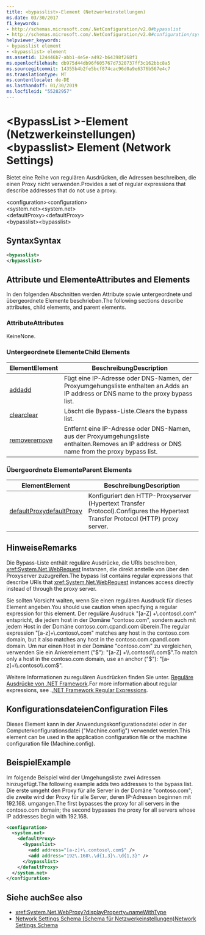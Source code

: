 ```yaml
---
title: <bypasslist>-Element (Netzwerkeinstellungen)
ms.date: 03/30/2017
f1_keywords:
- http://schemas.microsoft.com/.NetConfiguration/v2.0#bypasslist
- http://schemas.microsoft.com/.NetConfiguration/v2.0#configuration/system.net/defaultProxy/bypasslist
helpviewer_keywords:
- bypasslist element
- <bypasslist> element
ms.assetid: 124446b7-abb1-4e5e-a492-b64398f268f1
ms.openlocfilehash: db975d44db96f605767d7320737ff3c162bbc8a5
ms.sourcegitcommit: 14355b4b2fe5bcf874cac96d0a9e6376b567e4c7
ms.translationtype: MT
ms.contentlocale: de-DE
ms.lasthandoff: 01/30/2019
ms.locfileid: "55282957"
---
```

# <a name="bypasslist-element-network-settings"></a><span data-ttu-id="c5b6c-102">\<BypassList >-Element (Netzwerkeinstellungen)</span><span class="sxs-lookup"><span data-stu-id="c5b6c-102">\<bypasslist> Element (Network Settings)</span></span>
<span data-ttu-id="c5b6c-103">Bietet eine Reihe von regulären Ausdrücken, die Adressen beschreiben, die einen Proxy nicht verwenden.</span><span class="sxs-lookup"><span data-stu-id="c5b6c-103">Provides a set of regular expressions that describe addresses that do not use a proxy.</span></span>  
  
 <span data-ttu-id="c5b6c-104">\<configuration></span><span class="sxs-lookup"><span data-stu-id="c5b6c-104">\<configuration></span></span>  
<span data-ttu-id="c5b6c-105">\<system.net></span><span class="sxs-lookup"><span data-stu-id="c5b6c-105">\<system.net></span></span>  
<span data-ttu-id="c5b6c-106">\<defaultProxy></span><span class="sxs-lookup"><span data-stu-id="c5b6c-106">\<defaultProxy></span></span>  
<span data-ttu-id="c5b6c-107">\<bypasslist></span><span class="sxs-lookup"><span data-stu-id="c5b6c-107">\<bypasslist></span></span>  
  
## <a name="syntax"></a><span data-ttu-id="c5b6c-108">Syntax</span><span class="sxs-lookup"><span data-stu-id="c5b6c-108">Syntax</span></span>  
  
```xml  
<bypasslist>   
</bypasslist>  
```  
  
## <a name="attributes-and-elements"></a><span data-ttu-id="c5b6c-109">Attribute und Elemente</span><span class="sxs-lookup"><span data-stu-id="c5b6c-109">Attributes and Elements</span></span>  
 <span data-ttu-id="c5b6c-110">In den folgenden Abschnitten werden Attribute sowie untergeordnete und übergeordnete Elemente beschrieben.</span><span class="sxs-lookup"><span data-stu-id="c5b6c-110">The following sections describe attributes, child elements, and parent elements.</span></span>  
  
### <a name="attributes"></a><span data-ttu-id="c5b6c-111">Attribute</span><span class="sxs-lookup"><span data-stu-id="c5b6c-111">Attributes</span></span>  
 <span data-ttu-id="c5b6c-112">Keine</span><span class="sxs-lookup"><span data-stu-id="c5b6c-112">None.</span></span>  
  
### <a name="child-elements"></a><span data-ttu-id="c5b6c-113">Untergeordnete Elemente</span><span class="sxs-lookup"><span data-stu-id="c5b6c-113">Child Elements</span></span>  
  
|<span data-ttu-id="c5b6c-114">**Element**</span><span class="sxs-lookup"><span data-stu-id="c5b6c-114">**Element**</span></span>|<span data-ttu-id="c5b6c-115">**Beschreibung**</span><span class="sxs-lookup"><span data-stu-id="c5b6c-115">**Description**</span></span>|  
|-----------------|---------------------|  
|[<span data-ttu-id="c5b6c-116">add</span><span class="sxs-lookup"><span data-stu-id="c5b6c-116">add</span></span>](../../../../../docs/framework/configure-apps/file-schema/network/add-element-for-bypasslist-network-settings.md)|<span data-ttu-id="c5b6c-117">Fügt eine IP-Adresse oder DNS-Namen, der Proxyumgehungsliste enthalten an.</span><span class="sxs-lookup"><span data-stu-id="c5b6c-117">Adds an IP address or DNS name to the proxy bypass list.</span></span>|  
|[<span data-ttu-id="c5b6c-118">clear</span><span class="sxs-lookup"><span data-stu-id="c5b6c-118">clear</span></span>](../../../../../docs/framework/configure-apps/file-schema/network/clear-element-for-bypasslist-network-settings.md)|<span data-ttu-id="c5b6c-119">Löscht die Bypass-Liste.</span><span class="sxs-lookup"><span data-stu-id="c5b6c-119">Clears the bypass list.</span></span>|  
|[<span data-ttu-id="c5b6c-120">remove</span><span class="sxs-lookup"><span data-stu-id="c5b6c-120">remove</span></span>](../../../../../docs/framework/configure-apps/file-schema/network/remove-element-for-bypasslist-network-settings.md)|<span data-ttu-id="c5b6c-121">Entfernt eine IP-Adresse oder DNS-Namen, aus der Proxyumgehungsliste enthalten.</span><span class="sxs-lookup"><span data-stu-id="c5b6c-121">Removes an IP address or DNS name from the proxy bypass list.</span></span>|  
  
### <a name="parent-elements"></a><span data-ttu-id="c5b6c-122">Übergeordnete Elemente</span><span class="sxs-lookup"><span data-stu-id="c5b6c-122">Parent Elements</span></span>  
  
|<span data-ttu-id="c5b6c-123">**Element**</span><span class="sxs-lookup"><span data-stu-id="c5b6c-123">**Element**</span></span>|<span data-ttu-id="c5b6c-124">**Beschreibung**</span><span class="sxs-lookup"><span data-stu-id="c5b6c-124">**Description**</span></span>|  
|-----------------|---------------------|  
|[<span data-ttu-id="c5b6c-125">defaultProxy</span><span class="sxs-lookup"><span data-stu-id="c5b6c-125">defaultProxy</span></span>](../../../../../docs/framework/configure-apps/file-schema/network/defaultproxy-element-network-settings.md)|<span data-ttu-id="c5b6c-126">Konfiguriert den HTTP-Proxyserver (Hypertext Transfer Protocol).</span><span class="sxs-lookup"><span data-stu-id="c5b6c-126">Configures the Hypertext Transfer Protocol (HTTP) proxy server.</span></span>|  
  
## <a name="remarks"></a><span data-ttu-id="c5b6c-127">Hinweise</span><span class="sxs-lookup"><span data-stu-id="c5b6c-127">Remarks</span></span>  
 <span data-ttu-id="c5b6c-128">Die Bypass-Liste enthält reguläre Ausdrücke, die URIs beschreiben, <xref:System.Net.WebRequest> Instanzen, die direkt anstelle von über den Proxyserver zuzugreifen.</span><span class="sxs-lookup"><span data-stu-id="c5b6c-128">The bypass list contains regular expressions that describe URIs that <xref:System.Net.WebRequest> instances access directly instead of through the proxy server.</span></span>  
  
 <span data-ttu-id="c5b6c-129">Sie sollten Vorsicht walten, wenn Sie einen regulären Ausdruck für dieses Element angeben.</span><span class="sxs-lookup"><span data-stu-id="c5b6c-129">You should use caution when specifying a regular expression for this element.</span></span> <span data-ttu-id="c5b6c-130">Der reguläre Ausdruck "[a-Z] +\\.contoso\\.com" entspricht, die jedem host in der Domäne "contoso.com", sondern auch mit jedem Host in der Domäne contoso.com.cpandl.com überein.</span><span class="sxs-lookup"><span data-stu-id="c5b6c-130">The regular expression "[a-z]+\\.contoso\\.com" matches any host in the contoso.com domain, but it also matches any host in the contoso.com.cpandl.com domain.</span></span> <span data-ttu-id="c5b6c-131">Um nur einen Host in der Domäne "contoso.com" zu vergleichen, verwenden Sie ein Ankerelement ("$"): "[a-Z] +\\.contoso\\.com$".</span><span class="sxs-lookup"><span data-stu-id="c5b6c-131">To match only a host in the contoso.com domain, use an anchor ("$"): "[a-z]+\\.contoso\\.com$".</span></span>  
  
 <span data-ttu-id="c5b6c-132">Weitere Informationen zu regulären Ausdrücken finden Sie unter. [Reguläre Ausdrücke von .NET Framework](../../../../../docs/standard/base-types/regular-expressions.md).</span><span class="sxs-lookup"><span data-stu-id="c5b6c-132">For more information about regular expressions, see .[.NET Framework Regular Expressions](../../../../../docs/standard/base-types/regular-expressions.md).</span></span>  
  
## <a name="configuration-files"></a><span data-ttu-id="c5b6c-133">Konfigurationsdateien</span><span class="sxs-lookup"><span data-stu-id="c5b6c-133">Configuration Files</span></span>  
 <span data-ttu-id="c5b6c-134">Dieses Element kann in der Anwendungskonfigurationsdatei oder in der Computerkonfigurationsdatei ("Machine.config") verwendet werden.</span><span class="sxs-lookup"><span data-stu-id="c5b6c-134">This element can be used in the application configuration file or the machine configuration file (Machine.config).</span></span>  
  
## <a name="example"></a><span data-ttu-id="c5b6c-135">Beispiel</span><span class="sxs-lookup"><span data-stu-id="c5b6c-135">Example</span></span>  
 <span data-ttu-id="c5b6c-136">Im folgende Beispiel wird der Umgehungsliste zwei Adressen hinzugefügt.</span><span class="sxs-lookup"><span data-stu-id="c5b6c-136">The following example adds two addresses to the bypass list.</span></span> <span data-ttu-id="c5b6c-137">Die erste umgeht den Proxy für alle Server in der Domäne "contoso.com"; die zweite wird der Proxy für alle Server, deren IP-Adressen beginnen mit 192.168. umgangen.</span><span class="sxs-lookup"><span data-stu-id="c5b6c-137">The first bypasses the proxy for all servers in the contoso.com domain; the second bypasses the proxy for all servers whose IP addresses begin with 192.168.</span></span>  
  
```xml  
<configuration>  
  <system.net>  
    <defaultProxy>  
      <bypasslist>  
        <add address="[a-z]+\.contoso\.com$" />  
        <add address="192\.168\.\d{1,3}\.\d{1,3}" />  
      </bypasslist>  
    </defaultProxy>  
  </system.net>  
</configuration>  
```  
  
## <a name="see-also"></a><span data-ttu-id="c5b6c-138">Siehe auch</span><span class="sxs-lookup"><span data-stu-id="c5b6c-138">See also</span></span>
- <xref:System.Net.WebProxy?displayProperty=nameWithType>
- [<span data-ttu-id="c5b6c-139">Network Settings Schema (Schema für Netzwerkeinstellungen)</span><span class="sxs-lookup"><span data-stu-id="c5b6c-139">Network Settings Schema</span></span>](../../../../../docs/framework/configure-apps/file-schema/network/index.md)
